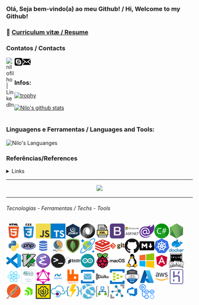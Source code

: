 ### Olá, Seja bem-vindo(a) ao meu Github! / Hi, Welcome to my Github!
### 📝 [Curriculum vitæ / Resume](https://drive.google.com/file/d/1M-TPvaul0HmE1K7BKeqdjfyuBB6wO678/view?usp=sharing)

### Contatos / Contacts

[<img align="left" alt="nilofilho | LinkedIn" width="22px" src="https://cdn.jsdelivr.net/npm/simple-icons@v3/icons/linkedin.svg" />][linkedin]
[<img align="left" alt="nilofilho | LinkedIn" width="22px" src="https://github.com/Ngofilho/Ngofilho/blob/images/images/skypebox.png" />][skype]
[<img align="left" alt="nilofilho | LinkedIn" width="22px" src="https://github.com/Ngofilho/Ngofilho/blob/images/images/email.png" />][gmail]       
</br>

### Infos:
<div>
 <a>     
  
  [![trophy](https://github-profile-trophy.vercel.app/?username=ngofilho&column=6&margin-w=15)](https://github-profile-trophy.vercel.app/?username=ngofilho&column=6&margin-w=15)      
 </a>
 </div>
<div>
<a href="https://github.com/Ngofilho">
 <img align="center" src="https://ngofilho.vercel.app/api?username=Ngofilho&show_icons=true&theme=merko&line_height=27&include_all_commits=true&hide=contribs" alt="Nilo's github stats"/> 
</a>      
</div>    

<br />      

### Linguagens e Ferramentas / Languages and Tools:
<a>
 <img align="center" src="https://ngofilho.vercel.app/api/top-langs/?username=Ngofilho" alt="Nilo's Languanges"/>
</a>
 <br/>     


### Referências/References

<details><summary>Links</summary> 
 
<details><summary>Utils</summary>

[![ReadMe Cards](https://ngofilho.vercel.app/api/pin/?username=pawelborkar&repo=awesome-repos)](https://github.com/pawelborkar/awesome-repos)
[![ReadMe Cards](https://ngofilho.vercel.app/api/pin/?username=ardalis&repo=kata-catalog)](https://github.com/ardalis/kata-catalog)
</details>
<details><summary>Architecture</summary>

[![ReadMe Cards](https://ngofilho.vercel.app/api/pin/?username=joelparkerhenderson&theme=merko&repo=architecture-decision-record)](https://github.com/joelparkerhenderson/architecture-decision-record)
[![ReadMe Cards](https://ngofilho.vercel.app/api/pin/?username=donnemartin&theme=merko&repo=system-design-primer)](https://github.com/donnemartin/system-design-primer)
[![ReadMe Cards](https://ngofilho.vercel.app/api/pin/?username=kamranahmedse&theme=merko&repo=developer-roadmap)](https://github.com/kamranahmedse/developer-roadmap)
[![ReadMe Cards](https://ngofilho.vercel.app/api/pin/?username=ardalis&theme=merko&repo=CleanArchitecture)](https://github.com/ardalis/CleanArchitecture)
</details>

<details><summary>DB</summary>

[![ReadMe Cards](https://ngofilho.vercel.app/api/pin/?username=ngofilho&repo=scripts-db)](https://github.com/Ngofilho/scripts-db)
</details>

<details><summary>DDD</summary>

[![ReadMe Cards](https://ngofilho.vercel.app/api/pin/?username=ddd-crew&theme=merko&repo=ddd-starter-modelling-process)](https://github.com/ddd-crew/ddd-starter-modelling-process)
[![ReadMe Cards](https://ngofilho.vercel.app/api/pin/?username=ddd-crew&theme=merko&repo=domain-message-flow-modelling)](https://github.com/ddd-crew/domain-message-flow-modelling)
[![ReadMe Cards](https://ngofilho.vercel.app/api/pin/?username=ddd-crew&theme=merko&repo=aggregate-design-canvas)](https://github.com/ddd-crew/aggregate-design-canvas)
[![ReadMe Cards](https://ngofilho.vercel.app/api/pin/?username=ddd-crew&theme=merko&repo=virtual-modelling-templates)](https://github.com/ddd-crew/virtual-modelling-templates)
[![ReadMe Cards](https://ngofilho.vercel.app/api/pin/?username=ddd-crew&theme=merko&repo=bounded-context-canvas)](https://github.com/ddd-crew/bounded-context-canvas)
[![ReadMe Cards](https://ngofilho.vercel.app/api/pin/?username=ddd-crew&theme=merko&repo=core-domain-charts)](https://github.com/ddd-crew/core-domain-charts)
[![ReadMe Cards](https://ngofilho.vercel.app/api/pin/?username=VaughnVernon&theme=merko&repo=IDDD_Samples_NET)](https://github.com/VaughnVernon/IDDD_Samples_NET)
[![ReadMe Cards](https://ngofilho.vercel.app/api/pin/?username=ardalis&theme=merko&repo=ddd-guestbook)](https://github.com/ardalis/ddd-guestbook)
[![ReadMe Cards](https://ngofilho.vercel.app/api/pin/?username=EduardoPires&theme=merko&repo=EquinoxProject)](https://github.com/EduardoPires/EquinoxProject)
[![ReadMe Cards](https://ngofilho.vercel.app/api/pin/?username=vkhorikov&theme=merko&repo=DddInAction)](https://github.com/vkhorikov/DddInAction)
[![ReadMe Cards](https://ngofilho.vercel.app/api/pin/?username=zkavtaskin&theme=merko&repo=Domain-Driven-Design-Example)](https://github.com/zkavtaskin/Domain-Driven-Design-Example)
</details>

<details><summary>C#</summary>
 
[![ReadMe Card](https://ngofilho.vercel.app/api/pin/?username=TheAlgorithms&repo=C-Sharp)](https://github.com/TheAlgorithms/C-Sharp)
[![ReadMe Card](https://ngofilho.vercel.app/api/pin/?username=davidfowl&repo=AspNetCoreDiagnosticScenarios)](https://github.com/davidfowl/AspNetCoreDiagnosticScenarios)
[![ReadMe Cards](https://ngofilho.vercel.app/api/pin/?username=MoienTajik&repo=AspNetCore-Developer-Roadmap)](https://github.com/MoienTajik/AspNetCore-Developer-Roadmap) 
</details>

<details><summary>Javascript</summary>
 
[![ReadMe Card](https://ngofilho.vercel.app/api/pin/?username=trekhleb&theme=merko&repo=javascript-algorithms)](https://github.com/trekhleb/javascript-algorithms)
</details>

<details><summary>Creditos/Credits</summary>

[![ReadMe Card](https://ngofilho.vercel.app/api/pin/?username=anuraghazra&repo=github-readme-stats)](https://github.com/anuraghazra/github-readme-stats)
[![ReadMe Card](https://ngofilho.vercel.app/api/pin/?username=gautamkrishnar&repo=gautamkrishnar)](https://github.com/gautamkrishnar)
</details>

<details><summary>Gists</summary>

[Prepare Commit Message](https://gist.github.com/Ngofilho/342d50241f3a02182941e0252da1ea89)<br/>
[Git Configuration](https://gist.github.com/Ngofilho/a48a1f5828c707824b0f2e804b79b730)<br/>

</details>

<details><summary>Templates</summary>

[Plunker](https://plnkr.co/users/ngofilho/plunks)  
[HTML](https://html5up.net/)<br/>
[CSS](https://www.csscodelab.com/)<br/>
[Responsive](https://tburleson-layouts-demos.firebaseapp.com/#/docs)<br/>
[FlexLayout](https://www.npmjs.com/package/@angular/flex-layout)<br/>
[Azure ARM Templates](https://github.com/azure/azure-quickstart-templates.git)<br/>
[Free For Devs](https://free-for.dev/)<br/>
</details>
 
 <details><summary>Links</summary>   
 
 [JavaScript - And others Web Techs](https://websitesetup.org/javascript-cheat-sheet/)  
 [CSS Artist](https://github.com/cyanharlow)     
 [CSS Battle](https://cssbattle.dev/)   
 </details>
 
 <details><summary>Cheat Sheets</summary>
  
  [CSS](https://github.com/Ngofilho/Ngofilho/blob/images/images/css-cheatsheetv2-1-1024.jpg)  
  [REGEX](https://github.com/Ngofilho/Ngofilho/blob/images/images/davechild_regular-expressions.pdf)  
  [Cloud Providers](https://github.com/Ngofilho/Ngofilho/blob/images/images/20220428-CloudCheatSheet.jpeg)  
 </details>
</details>
 
---
<p align="center">
 <!--<a href="http://hits.dwyl.com/ngofilho" alt="hits">
  <img src="http://hits.dwyl.com/ngofilho/ngofilho.svg">
 </a>-->
<!--
 ![Visitors Since 2021](http://estruyf-github.azurewebsites.net/api/VisitorHit?user=ngofilho&repo=ngofilho)     
 -->
 <a href="http://codecov.io/gh/Ngofilho/ngofilho" alt="Code Coverage/Tests">
  <img src="https://codecov.io/gh/Ngofilho/Ngofilho/branch/master/graph/badge.svg?token=QntZfKD73o">
 </a>     
 

</p> 

---
 
###### Tecnologias - Ferramentas / Techs - Tools      

<p style="align:left">
<a href="https://www.w3.org/html/" target="_blank"><img align="left" alt="HTML5" width="40" height="40" src="https://raw.githubusercontent.com/github/explore/80688e429a7d4ef2fca1e82350fe8e3517d3494d/topics/html/html.png" /></a>
<a href="https://www.w3schools.com/css/" target="_blank"><img align="left" alt="CSS3" width="40" height="40" src="https://raw.githubusercontent.com/github/explore/80688e429a7d4ef2fca1e82350fe8e3517d3494d/topics/css/css.png" /></a>
<a href="https://developer.mozilla.org/en-US/docs/Web/JavaScript" target="_blank"><img align="left" alt="JavaScript" width="40" height="40" src="https://raw.githubusercontent.com/github/explore/80688e429a7d4ef2fca1e82350fe8e3517d3494d/topics/javascript/javascript.png" /></a>
<a href="https://www.typescriptlang.org/" target="_blank"><img align="left" alt="TS" width="40" height="40" src="https://raw.githubusercontent.com/github/explore/80688e429a7d4ef2fca1e82350fe8e3517d3494d/topics/typescript/typescript.png"/></a>
 <a href="https://jquery.com/" target="_blank"><img align="left" alt="jQquery" width="40" height="40" src="https://github.com/Ngofilho/Ngofilho/blob/images/images/Jquery.png" /></a> 
<a href="https://www.json.org/" target="_blank"><img align="left" alt="Json" width="40" height="40" src="https://raw.githubusercontent.com/github/explore/80688e429a7d4ef2fca1e82350fe8e3517d3494d/topics/json/json.png" /></a> 
<a href="https://github.com/topics/xml" target="_blank"><img align="left" alt="XML" width="40" height="40" src="https://raw.githubusercontent.com/github/explore/05a6f4c574a32b6b2f04c2e589f6c82d9df46a5d/topics/xml/xml.png" /></a>  
 <a href="https://getbootstrap.com/" target="_blank"><img align="left" alt="Bootstrap" width="40" height="40" src="https://raw.githubusercontent.com/github/explore/80688e429a7d4ef2fca1e82350fe8e3517d3494d/topics/bootstrap/bootstrap.png" /></a>
 <a href="https://dotnet.microsoft.com/apps/aspnet" target="_blank"><img align="left" alt="Asp.Net" width="40" height="40" src="https://raw.githubusercontent.com/github/explore/80688e429a7d4ef2fca1e82350fe8e3517d3494d/topics/aspnet/aspnet.png" /></a>  
 <a href="https://dotnet.microsoft.com/en-us/apps/aspnet/web-apps/blazor" target="_blank"><img align="left" alt="Blazor" width="40" height="40" src="https://github.com/Ngofilho/Ngofilho/blob/images/images/Blazor.png" /></a>
<a href="https://docs.microsoft.com/en-us/dotnet/csharp/" target="_blank"><img align="left" alt="C#" width="40" height="40" src="https://raw.githubusercontent.com/github/explore/80688e429a7d4ef2fca1e82350fe8e3517d3494d/topics/csharp/csharp.png" /></a>
 <a href="https://nodejs.org/" target="_blank"><img align="left" alt="Node.js" width="40" height="40" src="https://raw.githubusercontent.com/github/explore/80688e429a7d4ef2fca1e82350fe8e3517d3494d/topics/nodejs/nodejs.png" /></a>
 <a href="https://www.python.org/" target="_blank"><img align="left" alt="Python" width="40" height="40" src="https://raw.githubusercontent.com/github/explore/80688e429a7d4ef2fca1e82350fe8e3517d3494d/topics/python/python.png" /></a> 
<a href="https://www.php.net/" target="_blank"><img align="left" alt="PHP" width="40" height="40" src="https://raw.githubusercontent.com/github/explore/80688e429a7d4ef2fca1e82350fe8e3517d3494d/topics/php/php.png" /></a> 
<a href="https://www.w3schools.com/sql/#:~:text=SQL%20is%20a%20standard%20language,Start%20learning%20SQL%20now%20%C2%BB" target="_blank"><img align="left" alt="SQL" width="40" height="40" src="https://raw.githubusercontent.com/github/explore/80688e429a7d4ef2fca1e82350fe8e3517d3494d/topics/sql/sql.png" /></a> 
<a href="https://www.mysql.com/" target="_blank"><img align="left" alt="MySQL" width="40" height="40" src="https://github.com/Ngofilho/Ngofilho/blob/images/images/Mysql.png" /></a> 
<a href="https://www.mongodb.com/" target="_blank"><img align="left" alt="MongoDB" width="40" height="40" src="https://github.com/Ngofilho/Ngofilho/blob/images/images/Mongodb.png" /></a>
<a href="https://azure.microsoft.com/pt-br/services/cosmos-db/" target="_blank"><img align="left" alt="CosmosDB" width="40" height="40" src="https://github.com/Ngofilho/Ngofilho/blob/images/images/cosmosdb.png" /></a>
<a href="https://redis.io/" target="_blank"><img align="left" alt="Redis" width="40" height="40" src="https://github.com/Ngofilho/Ngofilho/blob/images/images/redis.webp" /></a> 
<a href="https://git-scm.com/" target="_blank"><img align="left" alt="Git" width="40" height="40" src="https://raw.githubusercontent.com/github/explore/80688e429a7d4ef2fca1e82350fe8e3517d3494d/topics/git/git.png" /></a> 
<a href="https://github.com/" target="_blank"><img align="left" alt="GitHub" width="40" height="40" src="https://raw.githubusercontent.com/github/explore/78df643247d429f6cc873026c0622819ad797942/topics/github/github.png" /></a> 
<a href="https://www.markdownguide.org/" target="_blank"><img align="left" alt="Markdown" width="40" height="40" src="https://raw.githubusercontent.com/github/explore/80688e429a7d4ef2fca1e82350fe8e3517d3494d/topics/markdown/markdown.png" /></a>
 <a href="https://kubernetes.io/" target="_blank"><img align="left" alt="Kubernetes" width="40" height="40" src="https://raw.githubusercontent.com/github/explore/80688e429a7d4ef2fca1e82350fe8e3517d3494d/topics/kubernetes/kubernetes.png" /></a>
 <a href="https://www.docker.com/" target="_blank"><img align="left" alt="Docker" width="40" height="40" src="https://raw.githubusercontent.com/github/explore/80688e429a7d4ef2fca1e82350fe8e3517d3494d/topics/docker/docker.png" /></a> 
<a href="https://code.visualstudio.com/" target="_blank"><img align="left" alt="Visual Studio Code" width="40" height="40" src="https://raw.githubusercontent.com/github/explore/80688e429a7d4ef2fca1e82350fe8e3517d3494d/topics/visual-studio-code/visual-studio-code.png" /></a>
 <a href="https://www.vim.org/" target="_blank"><img align="left" alt="Vim" width="40" height="40" src="https://raw.githubusercontent.com/github/explore/80688e429a7d4ef2fca1e82350fe8e3517d3494d/topics/vim/vim.png" /></a> 
 <a href="https://www.gnu.org/software/emacs/" target="_blank"><img align="left" alt="Emacs" width="40" height="40" src="https://raw.githubusercontent.com/github/explore/80688e429a7d4ef2fca1e82350fe8e3517d3494d/topics/emacs/emacs.png" /></a>
<a href="https://ss64.com/" target="_blank"><img align="left" alt="Terminal" width="40" height="40" src="https://raw.githubusercontent.com/github/explore/80688e429a7d4ef2fca1e82350fe8e3517d3494d/topics/terminal/terminal.png" /></a>
<a href="https://www.gnu.org/software/bash/" target="_blank"><img align="left" alt="Bash" width="40" height="40" src="https://raw.githubusercontent.com/github/explore/80688e429a7d4ef2fca1e82350fe8e3517d3494d/topics/bash/bash.png" /></a>
<a href="https://ohmyz.sh/" target="_blank"><img  width="40" height="40" src="https://github.com/Ngofilho/Ngofilho/blob/images/images/OMZLogo_BnW.png" alt="Zsh" /></a>
<a href="https://www.arduino.cc/" target="_blank"><img align="left" alt="Arduino" width="40" height="40" src="https://raw.githubusercontent.com/github/explore/80688e429a7d4ef2fca1e82350fe8e3517d3494d/topics/arduino/arduino.png" /></a>
<a href="https://www.raspberrypi.org/" target="_blank"><img align="left" alt="Raspberry Pi" width="40" height="40" src="https://raw.githubusercontent.com/github/explore/80688e429a7d4ef2fca1e82350fe8e3517d3494d/topics/raspberry-pi/raspberry-pi.png" /></a>
<a href="https://www.apple.com/br/macos/monterey/" target="_blank"><img align="left" alt="Mac OS" width="40" height="40" src="https://raw.githubusercontent.com/github/explore/80688e429a7d4ef2fca1e82350fe8e3517d3494d/topics/macos/macos.png" /></a>
<a href="https://www.linux.org/" target="_blank"><img align="left" alt="Linux" width="40" height="40" src="https://raw.githubusercontent.com/github/explore/80688e429a7d4ef2fca1e82350fe8e3517d3494d/topics/linux/linux.png" /></a>
<a href="https://www.microsoft.com/en-us/windows" target="_blank"><img align="left" alt="Windows" width="40" height="40" src="https://github.com/Ngofilho/Ngofilho/blob/images/images/WindowsColor.png" /></a>
<a href="https://angular.io/" target="_blank"><img align="left" alt="Angular" width="40" height="40" src="https://raw.githubusercontent.com/github/explore/80688e429a7d4ef2fca1e82350fe8e3517d3494d/topics/angular/angular.png" /></a>
 <a href="https://reactjs.org/" target="_blank"><img align="left" alt="React" width="40" height="40" src="https://raw.githubusercontent.com/github/explore/80688e429a7d4ef2fca1e82350fe8e3517d3494d/topics/react/react.png" /></a>
<a href="https://www.opengroup.org/togaf" target="_blank"><img align="left" alt="Togaf" width="40" height="40" src="https://github.com/Ngofilho/Ngofilho/blob/images/images/badge-togaf9-certified.png" /></a>
<a href="https://graphql.org/" target="_blank"><img align="left" alt="GraphQL" width="40" height="40" src="https://raw.githubusercontent.com/github/explore/80688e429a7d4ef2fca1e82350fe8e3517d3494d/topics/graphql/graphql.png" /></a>
<a href="https://docs.microsoft.com/en-us/previous-versions/windows/desktop/msmq/ms711472(v=vs.85)#:~:text=Purpose,and%20read%20messages%20from%20queues." target="_blank"><img align="left" alt="MSMQ" width="40" height="40" src="https://github.com/Ngofilho/Ngofilho/blob/images/images/msmq.png" /></a>
<a href="https://www.rabbitmq.com/" target="_blank"><img align="left" alt="Rabbit MQ" width="40" height="40" src="https://github.com/Ngofilho/Ngofilho/blob/images/images/rabbitmq.png" /></a>
<a href="https://docs.microsoft.com/en-us/azure/service-bus-messaging/service-bus-messaging-overview" target="_blank"><img align="left" alt="Azure Service Bus" width="40" height="40" src="https://github.com/Ngofilho/Ngofilho/blob/images/images/servicebus.png" /></a>
<a href="https://kafka.apache.org/" target="_blank"><img align="left" alt="Kafka" width="40" height="40" src="https://github.com/Ngofilho/Ngofilho/blob/images/images/kafka4.png" /></a> 
<a href="https://azure.microsoft.com/en-us/services/event-hubs/" target="_blank"><img align="left" alt="Azure Event Hub" width="40" height="40" src="https://github.com/Ngofilho/Ngofilho/blob/images/images/eventhub.png" /></a>
<a href="https://docs.microsoft.com/en-us/learn/certifications/exams/az-204" target="_blank"><img align="left" alt="AZ 204" width="40" height="40" src="https://github.com/Ngofilho/Ngofilho/blob/images/images/azure-developer-associate-600x600.png"></a>
<a href="https://azure.microsoft.com/en-us/" target="_blank"><img align="left" alt="Azure" width="40" height="40" src="https://raw.githubusercontent.com/github/explore/80688e429a7d4ef2fca1e82350fe8e3517d3494d/topics/azure/azure.png" /></a>
<a href="https://aws.amazon.com/" target="_blank"><img align="left" alt="AWS" width="40" height="40" src="https://raw.githubusercontent.com/github/explore/80688e429a7d4ef2fca1e82350fe8e3517d3494d/topics/aws/aws.png" /></a>
<a href="https://heroku.com" target="_blank"><img align="left" alt="Heroku" width="40" height="40" src="https://github.com/Ngofilho/Ngofilho/blob/images/images/heroku3.png" /></a>
<a href="https://postman.com" target="_blank"><img align="left" alt="Postman" width="40" height="40" src="https://github.com/Ngofilho/Ngofilho/blob/images/images/postman.png" /></a> 
<a href="https://www.telerik.com/fiddler/fiddler-classic" target="_blank"><img align="left" alt="Fiddler" width="40" height="40" src="https://github.com/Ngofilho/Ngofilho/blob/images/images/fiddler.png" /></a>
<a href="https://www.soapui.org/" target="_blank"><img align="left" alt="SoapUI" width="40" height="40" src="https://github.com/Ngofilho/Ngofilho/blob/images/images/soapui.png" /></a>
<a href="https://azure.microsoft.com/en-us/services/api-management/" target="_blank"><img align="left" alt="Azure API Management" width="40" height="40" src="https://github.com/Ngofilho/Ngofilho/blob/images/images/apim.png" /></a>
 <a href="https://azure.microsoft.com/en-us/services/functions/" target="_blank"><img align="left" alt="Azure Functions" width="40" height="40" src="https://github.com/Ngofilho/Ngofilho/blob/images/images/azurefunctions.png" /></a>
<a href="https://azure.microsoft.com/en-us/services/app-service/web/" target="_blank"><img align="left" alt="Azure Webapps" width="40" height="40" src="https://github.com/Ngofilho/Ngofilho/blob/images/images/webapp.png" /></a>
<a href="https://azure.microsoft.com/en-us/services/logic-apps/" target="_blank"><img align="left" alt="Azure Logicapps" width="40" height="40" src="https://github.com/Ngofilho/Ngofilho/blob/images/images/logicapps.png" /></a>
<a href="https://azure.microsoft.com/en-us/overview/iot/" target="_blank"><img align="left" alt="IoT" width="40" height="40" src="https://github.com/Ngofilho/Ngofilho/blob/images/images/iot.png" /></a>
 
<a href="https://azure.microsoft.com/en-us/services/devops/" target="_blank"><img align="left" alt="Azure Devops" width="40" height="40" src="https://github.com/Ngofilho/Ngofilho/blob/images/images/azuredevops.png" /></a>
<a href="https://github.com/features/actions" target="_blank"><img align="left" alt="Github Actions" width="40" height="40" src="https://github.com/Ngofilho/Ngofilho/blob/images/images/gitactions.png" /></a>
</p>

<br />
<br />

[linkedin]: https://linkedin.com/in/nilogomes
[webdevplaylist]: https://www.youtube.com/playlist?list=PLkwxH9e_vrAJ0WbEsFA9W3I1W-g_BTsbt
[gmail]: mailto:nilogomes@gmail.com?subject=Contato&nbsp;/&nbsp;Contact&nbsp;Github
[togaf]: https://www.opengroup.org/certifications/togaf
[skype]: skype:Ngofilho?chat
[typescript]: https://github.com/topics/typescript
[html]: https://www.w3.org/html/
[css]: https://www.w3.org/Style/
[javascript]: https://www.ecma-international.org/publications-and-standards/standards/ecma-262/
[jQquery]: https://github.com/topics/jquery
[json]: https://github.com/topics/json
[bootstrap]: https://github.com/topics/bootstrap
[aspnet]: https://github.com/topics/aspnet
[csharp]: https://github.com/topics/csharp
[nodejs]: https://github.com/topics/nodejs
[python]: https://github.com/topics/python
[php]: https://github.com/topics/php
[sql]: https://github.com/topics/sql
[mysql]: https://github.com/topics/mysql
[mongodb]: https://github.com/topics/mongodb
[redis]:  https://github.com/topics/redis
[git]:  https://github.com/topics/git
[github-api]:  https://github.com/topics/github-api
[markdown]:  https://github.com/topics/markdown
[k8s]:  https://github.com/topics/kubernetes
[docker]:  https://github.com/topics/docker
[vscode]:  https://code.visualstudio.com/
[vim]:  https://github.com/topics/vim
[terminal]:  https://github.com/topics/terminal
[bash]:  https://github.com/topics/bash
[arduino]:  https://github.com/topics/arduino
[raspberry-pi]:  https://github.com/topics/raspberry-pi
[macos]:  https://github.com/topics/macos
[linux]:  https://github.com/topics/linux
[windows]:  https://github.com/topics/windows
[angular]:  https://github.com/topics/angular
[azure]:  https://github.com/topics/azure
[aws]:  https://github.com/topics/aws
[graphql]:  https://github.com/topics/graphql
[kafka]: https://kafka.apache.org/
[rabbitmq]: https://www.rabbitmq.com/
[az204]: https://docs.microsoft.com/en-us/learn/certifications/exams/az-204
